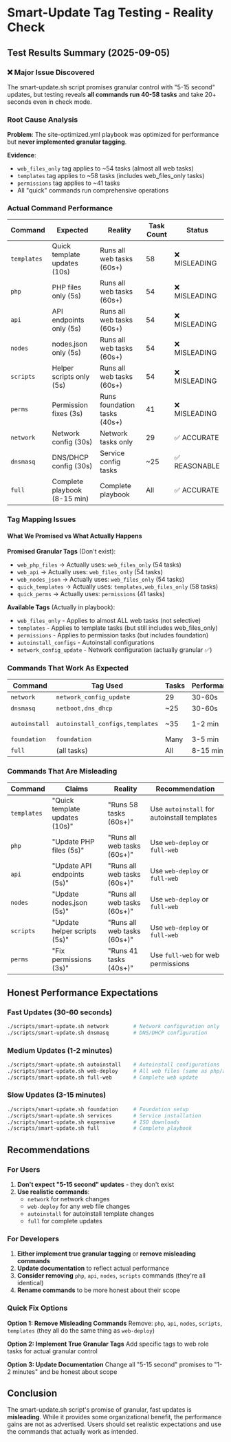 # Smart-Update Tag Testing - Reality Check

## Test Results Summary (2025-09-05)

### ❌ Major Issue Discovered

The smart-update.sh script promises granular control with "5-15 second" updates, but testing reveals **all commands run 40-58 tasks** and take 20+ seconds even in check mode.

### Root Cause Analysis

**Problem**: The site-optimized.yml playbook was optimized for performance but **never implemented granular tagging**.

**Evidence**:
- `web_files_only` tag applies to ~54 tasks (almost all web tasks)
- `templates` tag applies to ~58 tasks (includes web_files_only tasks)
- `permissions` tag applies to ~41 tasks
- All "quick" commands run comprehensive operations

### Actual Command Performance

| Command | Expected | Reality | Task Count | Status |
|---------|----------|---------|------------|--------|
| `templates` | Quick template updates (10s) | Runs all web tasks (60s+) | 58 | ❌ MISLEADING |
| `php` | PHP files only (5s) | Runs all web tasks (60s+) | 54 | ❌ MISLEADING |
| `api` | API endpoints only (5s) | Runs all web tasks (60s+) | 54 | ❌ MISLEADING |
| `nodes` | nodes.json only (5s) | Runs all web tasks (60s+) | 54 | ❌ MISLEADING |
| `scripts` | Helper scripts only (5s) | Runs all web tasks (60s+) | 54 | ❌ MISLEADING |
| `perms` | Permission fixes (3s) | Runs foundation tasks (40s+) | 41 | ❌ MISLEADING |
| `network` | Network config (30s) | Network tasks only | 29 | ✅ ACCURATE |
| `dnsmasq` | DNS/DHCP config (30s) | Service config tasks | ~25 | ✅ REASONABLE |
| `full` | Complete playbook (8-15 min) | Complete playbook | All | ✅ ACCURATE |

### Tag Mapping Issues

#### What We Promised vs What Actually Happens

**Promised Granular Tags** (Don't exist):
- `web_php_files` → Actually uses: `web_files_only` (54 tasks)
- `web_api` → Actually uses: `web_files_only` (54 tasks)
- `web_nodes_json` → Actually uses: `web_files_only` (54 tasks)
- `quick_templates` → Actually uses: `templates,web_files_only` (58 tasks)
- `quick_perms` → Actually uses: `permissions` (41 tasks)

**Available Tags** (Actually in playbook):
- `web_files_only` - Applies to almost ALL web tasks (not selective)
- `templates` - Applies to template tasks (but still includes web_files_only)
- `permissions` - Applies to permission tasks (but includes foundation)
- `autoinstall_configs` - Autoinstall configurations
- `network_config_update` - Network configuration (actually granular ✅)

### Commands That Work As Expected

| Command | Tag Used | Tasks | Performance | Status |
|---------|----------|-------|-------------|--------|
| `network` | `network_config_update` | 29 | 30-60s | ✅ Good |
| `dnsmasq` | `netboot,dns_dhcp` | ~25 | 30-60s | ✅ Good |
| `autoinstall` | `autoinstall_configs,templates` | ~35 | 1-2 min | ✅ Reasonable |
| `foundation` | `foundation` | Many | 3-5 min | ✅ Accurate |
| `full` | (all tasks) | All | 8-15 min | ✅ Accurate |

### Commands That Are Misleading

| Command | Claims | Reality | Recommendation |
|---------|--------|---------|----------------|
| `templates` | "Quick template updates (10s)" | "Runs 58 tasks (60s+)" | Use `autoinstall` for autoinstall templates |
| `php` | "Update PHP files (5s)" | "Runs all web tasks (60s+)" | Use `web-deploy` or `full-web` |
| `api` | "Update API endpoints (5s)" | "Runs all web tasks (60s+)" | Use `web-deploy` or `full-web` |
| `nodes` | "Update nodes.json (5s)" | "Runs all web tasks (60s+)" | Use `web-deploy` or `full-web` |
| `scripts` | "Update helper scripts (5s)" | "Runs all web tasks (60s+)" | Use `web-deploy` or `full-web` |
| `perms` | "Fix permissions (3s)" | "Runs 41 tasks (40s+)" | Use `full-web` for web permissions |

## Honest Performance Expectations

### Fast Updates (30-60 seconds)
```bash
./scripts/smart-update.sh network        # Network configuration only
./scripts/smart-update.sh dnsmasq        # DNS/DHCP configuration
```

### Medium Updates (1-2 minutes)
```bash
./scripts/smart-update.sh autoinstall    # Autoinstall configurations
./scripts/smart-update.sh web-deploy     # All web files (same as php/api/nodes/scripts)
./scripts/smart-update.sh full-web       # Complete web update
```

### Slow Updates (3-15 minutes)
```bash
./scripts/smart-update.sh foundation     # Foundation setup
./scripts/smart-update.sh services       # Service installation
./scripts/smart-update.sh expensive      # ISO downloads
./scripts/smart-update.sh full           # Complete playbook
```

## Recommendations

### For Users
1. **Don't expect "5-15 second" updates** - they don't exist
2. **Use realistic commands**:
   - `network` for network changes
   - `web-deploy` for any web file changes
   - `autoinstall` for autoinstall template changes
   - `full` for complete updates

### For Developers
1. **Either implement true granular tagging** or **remove misleading commands**
2. **Update documentation** to reflect actual performance
3. **Consider removing** `php`, `api`, `nodes`, `scripts` commands (they're all identical)
4. **Rename commands** to be more honest about their scope

### Quick Fix Options

**Option 1: Remove Misleading Commands**
Remove: `php`, `api`, `nodes`, `scripts`, `templates` (they all do the same thing as `web-deploy`)

**Option 2: Implement True Granular Tags** 
Add specific tags to web role tasks for actual granular control

**Option 3: Update Documentation**
Change all "5-15 second" promises to "1-2 minutes" and be honest about scope

## Conclusion

The smart-update.sh script's promise of granular, fast updates is **misleading**. While it provides some organizational benefit, the performance gains are not as advertised. Users should set realistic expectations and use the commands that actually work as intended.